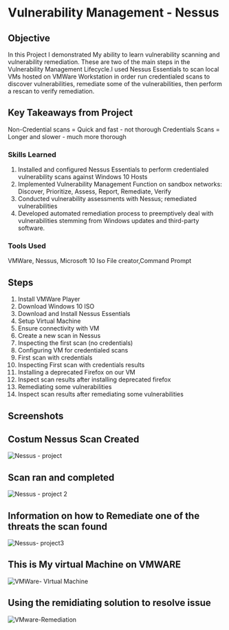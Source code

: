 # Vulnerability Management - Nessus

## Objective

In this Project I demonstrated My ability to learn vulnerability scanning and vulnerability remediation. These are two of the main steps in the Vulnerability Management Lifecycle.I used Nessus Essentials to scan local VMs hosted on VMWare Workstation in order run credentialed scans to discover vulnerabilities, remediate some of the vulnerabilities, then perform a rescan to verify remediation.

## Key Takeaways from Project 
Non-Credential scans = Quick and fast - not thorough 
Credentials Scans = Longer and slower - much more thorough 

### Skills Learned
1. Installed and configured Nessus Essentials to perform credentialed vulnerability scans against Windows 10 Hosts
2. Implemented Vulnerability Management Function on sandbox networks: Discover, Prioritize, Assess, Report, Remediate, Verify
3. Conducted vulnerability assessments with Nessus; remediated vulnerabilities
4. Developed automated remediation process to preemptively deal with vulnerabilities stemming from Windows updates and third-party software.

### Tools Used
VMWare, Nessus, Microsoft 10 Iso File creator,Command Prompt

## Steps
1.  Install VMWare Player
2.  Download Windows 10 ISO
3.  Download and Install Nessus Essentials
4.  Setup Virtual Machine
5.  Ensure connectivity with VM
6.  Create a new scan in Nessus
7.  Inspecting the first scan (no credentials)
8.  Configuring VM for credentialed scans
9.  First scan with credentials
10. Inspecting First scan with credentials results
11. Installing a deprecated Firefox on our VM
12. Inspect scan results after installing deprecated firefox
13. Remediating some vulnerabilities
14.  Inspect scan results after remediating some vulnerabilities

## Screenshots
<h2>Costum Nessus Scan Created</h2>

![Nessus - project](https://github.com/Dmoore125/Vulnerability-Management---Nessus-/assets/162640561/f3518e4f-717a-4c23-ad8c-71497ed60016)
<h2>Scan ran and completed</h2>

![Nessus - project 2](https://github.com/Dmoore125/Vulnerability-Management---Nessus-/assets/162640561/429282c8-4660-475c-a86b-88e2231cee3b)
<h2>Information on how to Remediate one of the threats the scan found</h2>

![Nessus- project3](https://github.com/Dmoore125/Vulnerability-Management---Nessus-/assets/162640561/0ad33749-ae54-4e1d-8ebf-5254e2e663ee)
<h2>This is My virtual Machine on VMWARE</h2>

![VMWare- VIrtual Machine](https://github.com/Dmoore125/Vulnerability-Management---Nessus-/assets/162640561/992125ff-c49c-4dcf-9575-b747ab76031d)
<h2>Using the remidiating solution to resolve issue</h2>

![VMware-Remediation](https://github.com/Dmoore125/Vulnerability-Management---Nessus-/assets/162640561/ecdaf6b8-d165-48a2-a1c6-84cadd938c61)
